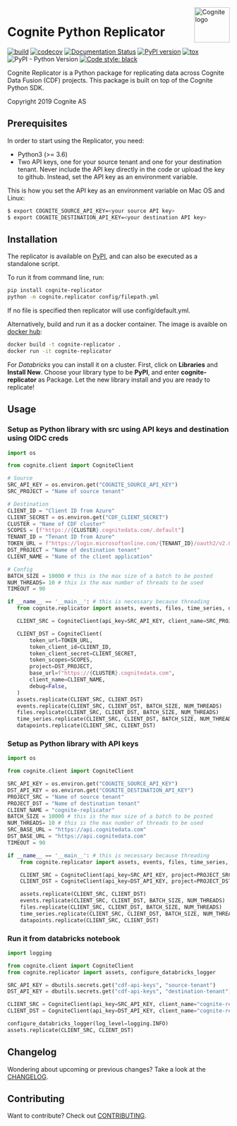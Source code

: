 <a href="https://cognite.com/">
    <img src="https://raw.githubusercontent.com/cognitedata/cognite-python-docs/master/img/cognite_logo.png" alt="Cognite logo" title="Cognite" align="right" height="80" />
</a>

# Cognite Python Replicator
[![build](https://webhooks.dev.cognite.ai/build/buildStatus/icon?job=github-builds/cognite-replicator/master)](https://jenkins.cognite.ai/job/github-builds/job/cognite-replicator/job/master/)
[![codecov](https://codecov.io/gh/cognitedata/cognite-replicator/branch/master/graph/badge.svg)](https://codecov.io/gh/cognitedata/cognite-replicator)
[![Documentation Status](https://readthedocs.com/projects/cognite-cognite-replicator/badge/?version=latest)](https://cognite-cognite-replicator.readthedocs-hosted.com/en/latest/)
[![PyPI version](https://badge.fury.io/py/cognite-replicator.svg)](https://pypi.org/project/cognite-replicator/)
[![tox](https://img.shields.io/badge/tox-3.6%2B-blue.svg)](https://www.python.org/downloads/release/python-366/)
![PyPI - Python Version](https://img.shields.io/pypi/pyversions/cognite-replicator)
[![Code style: black](https://img.shields.io/badge/code%20style-black-000000.svg)](https://github.com/ambv/black)

Cognite Replicator is a Python package for replicating data across Cognite Data Fusion (CDF) projects. This package is
built on top of the Cognite Python SDK.

Copyright 2019 Cognite AS

## Prerequisites
In order to start using the Replicator, you need:
* Python3 (>= 3.6)
* Two API keys, one for your source tenant and one for your destination tenant. Never include the API key directly in the code or upload the key to github. Instead, set the API key as an environment variable.

This is how you set the API key as an environment variable on Mac OS and Linux:
```bash
$ export COGNITE_SOURCE_API_KEY=<your source API key>
$ export COGNITE_DESTINATION_API_KEY=<your destination API key>
```

## Installation
The replicator is available on [PyPI](https://pypi.org/project/cognite-replicator/), and can also be executed as a standalone script.

To run it from command line, run:
```bash
pip install cognite-replicator
python -m cognite.replicator config/filepath.yml
```
If no file is specified then replicator will use config/default.yml.

Alternatively, build and run it as a docker container. The image is avaible on [docker hub](https://hub.docker.com/r/cognite/cognite-replicator):
```bash
docker build -t cognite-replicator .
docker run -it cognite-replicator
```

For *Databricks* you can install it on a cluster. First, click on **Libraries** and **Install New**.  Choose your library type to be **PyPI**, and enter **cognite-replicator** as Package. Let the new library install and you are ready to replicate!


## Usage

### Setup as Python library with src using API keys and destination using OIDC creds
 ```python
import os

from cognite.client import CogniteClient

# Source
SRC_API_KEY = os.environ.get("COGNITE_SOURCE_API_KEY")
SRC_PROJECT = "Name of source tenant"

# Destination
CLIENT_ID = "Client ID from Azure"
CLIENT_SECRET = os.environ.get("CDF_CLIENT_SECRET")
CLUSTER = "Name of CDF cluster"
SCOPES = [f"https://{CLUSTER}.cognitedata.com/.default"]
TENANT_ID = "Tenant ID from Azure"
TOKEN_URL = f"https://login.microsoftonline.com/{TENANT_ID}/oauth2/v2.0/token"
DST_PROJECT = "Name of destination tenant"
CLIENT_NAME = "Name of the client application"

# Config
BATCH_SIZE = 10000 # this is the max size of a batch to be posted
NUM_THREADS= 10 # this is the max number of threads to be used
TIMEOUT = 90

if __name__ == '__main__': # this is necessary because threading
    from cognite.replicator import assets, events, files, time_series, datapoints

    CLIENT_SRC = CogniteClient(api_key=SRC_API_KEY, client_name=SRC_PROJECT)

    CLIENT_DST = CogniteClient(
        token_url=TOKEN_URL,
        token_client_id=CLIENT_ID,
        token_client_secret=CLIENT_SECRET,
        token_scopes=SCOPES,
        project=DST_PROJECT,
        base_url=f"https://{CLUSTER}.cognitedata.com",
        client_name=CLIENT_NAME,
        debug=False,
    )
    assets.replicate(CLIENT_SRC, CLIENT_DST)
    events.replicate(CLIENT_SRC, CLIENT_DST, BATCH_SIZE, NUM_THREADS)
    files.replicate(CLIENT_SRC, CLIENT_DST, BATCH_SIZE, NUM_THREADS)
    time_series.replicate(CLIENT_SRC, CLIENT_DST, BATCH_SIZE, NUM_THREADS)
    datapoints.replicate(CLIENT_SRC, CLIENT_DST)
```

### Setup as Python library with API keys
```python
import os

from cognite.client import CogniteClient

SRC_API_KEY = os.environ.get("COGNITE_SOURCE_API_KEY")
DST_API_KEY = os.environ.get("COGNITE_DESTINATION_API_KEY")
PROJECT_SRC = "Name of source tenant"
PROJECT_DST = "Name of destination tenant"
CLIENT_NAME = "cognite-replicator"
BATCH_SIZE = 10000 # this is the max size of a batch to be posted
NUM_THREADS= 10 # this is the max number of threads to be used
SRC_BASE_URL = "https://api.cognitedata.com"
DST_BASE_URL = "https://api.cognitedata.com"
TIMEOUT = 90

if __name__ == '__main__': # this is necessary because threading
    from cognite.replicator import assets, events, files, time_series, datapoints

    CLIENT_SRC = CogniteClient(api_key=SRC_API_KEY, project=PROJECT_SRC, base_url=SRC_BASE_URL, client_name=CLIENT_NAME)
    CLIENT_DST = CogniteClient(api_key=DST_API_KEY, project=PROJECT_DST, base_url=DST_BASE_URL, client_name=CLIENT_NAME, timeout=TIMEOUT)

    assets.replicate(CLIENT_SRC, CLIENT_DST)
    events.replicate(CLIENT_SRC, CLIENT_DST, BATCH_SIZE, NUM_THREADS)
    files.replicate(CLIENT_SRC, CLIENT_DST, BATCH_SIZE, NUM_THREADS)
    time_series.replicate(CLIENT_SRC, CLIENT_DST, BATCH_SIZE, NUM_THREADS)
    datapoints.replicate(CLIENT_SRC, CLIENT_DST)
```

### Run it from databricks notebook
```python
import logging

from cognite.client import CogniteClient
from cognite.replicator import assets, configure_databricks_logger

SRC_API_KEY = dbutils.secrets.get("cdf-api-keys", "source-tenant")
DST_API_KEY = dbutils.secrets.get("cdf-api-keys", "destination-tenant")

CLIENT_SRC = CogniteClient(api_key=SRC_API_KEY, client_name="cognite-replicator")
CLIENT_DST = CogniteClient(api_key=DST_API_KEY, client_name="cognite-replicator")

configure_databricks_logger(log_level=logging.INFO)
assets.replicate(CLIENT_SRC, CLIENT_DST)
```

## Changelog
Wondering about upcoming or previous changes? Take a look at the [CHANGELOG](https://github.com/cognitedata/cognite-replicator/blob/master/CHANGELOG.md).

## Contributing
Want to contribute? Check out [CONTRIBUTING](https://github.com/cognitedata/cognite-replicator/blob/master/CONTRIBUTING.md).
